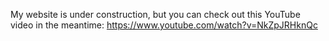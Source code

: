 My website is under construction, but you can check out this YouTube video in the meantime: https://www.youtube.com/watch?v=NkZpJRHknQc
